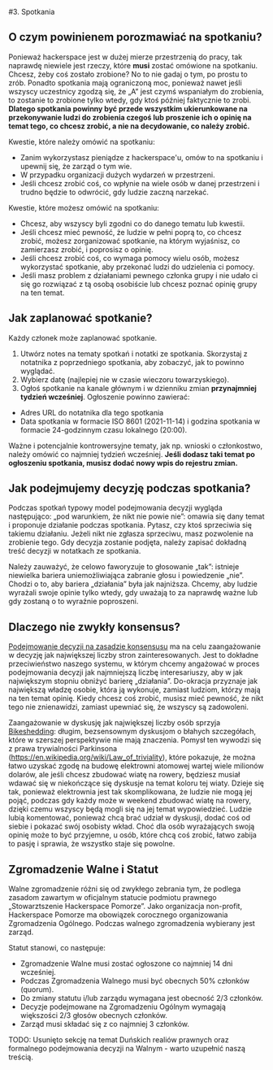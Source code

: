 #3. Spotkania

## O czym powinienem porozmawiać na spotkaniu?

Ponieważ hackerspace jest w dużej mierze przestrzenią do pracy, tak naprawdę niewiele jest rzeczy, które __musi__ zostać omówione na spotkaniu. Chcesz, żeby coś zostało zrobione? No to nie gadaj o tym, po prostu to zrób. Ponadto spotkania mają ograniczoną moc, ponieważ nawet jeśli wszyscy uczestnicy zgodzą się, że „A” jest czymś wspaniałym do zrobienia, to zostanie to zrobione tylko wtedy, gdy ktoś później faktycznie to zrobi. **Dlatego spotkania powinny być przede wszystkim ukierunkowane na przekonywanie ludzi do zrobienia czegoś lub proszenie ich o opinię na temat tego, co chcesz zrobić, a nie na decydowanie, co należy zrobić.**

Kwestie, które należy omówić na spotkaniu:

* Zanim wykorzystasz pieniądze z hackerspace'u, omów to na spotkaniu i upewnij się, że zarząd o tym wie.
* W przypadku organizacji dużych wydarzeń w przestrzeni.
* Jeśli chcesz zrobić coś, co wpłynie na wiele osób w danej przestrzeni i trudno będzie to odwrócić, gdy ludzie zaczną narzekać.

Kwestie, które możesz omówić na spotkaniu:

* Chcesz, aby wszyscy byli zgodni co do danego tematu lub kwestii.
* Jeśli chcesz mieć pewność, że ludzie w pełni poprą to, co chcesz zrobić, możesz zorganizować spotkanie, na którym wyjaśnisz, co zamierzasz zrobić, i poprosisz o opinię.
* Jeśli chcesz zrobić coś, co wymaga pomocy wielu osób, możesz wykorzystać spotkanie, aby przekonać ludzi do udzielenia ci pomocy.
* Jeśli masz problem z działaniami pewnego członka grupy i nie udało ci się go rozwiązać z tą osobą osobiście lub chcesz poznać opinię grupy na ten temat.

## Jak zaplanować spotkanie?

Każdy członek może zaplanować spotkanie.

1. Utwórz notes na tematy spotkań i notatki ze spotkania. Skorzystaj z notatnika z poprzedniego spotkania, aby zobaczyć, jak to powinno wyglądać.
1. Wybierz datę (najlepiej nie w czasie wieczoru towarzyskiego).
1. Ogłoś spotkanie na kanale głównym i w dzienniku zmian **przynajmniej tydzień wcześniej**. Ogłoszenie powinno zawierać:
* Adres URL do notatnika dla tego spotkania
* Data spotkania w formacie ISO 8601 (2021-11-14) i godzina spotkania w formacie 24-godzinnym czasu lokalnego (20:00).

Ważne i potencjalnie kontrowersyjne tematy, jak np. wnioski o członkostwo, należy omówić co najmniej tydzień wcześniej. **Jeśli dodasz taki temat po ogłoszeniu spotkania, musisz dodać nowy wpis do rejestru zmian.**

## Jak podejmujemy decyzję podczas spotkania?

Podczas spotkań typowy model podejmowania decyzji wygląda następująco: „pod warunkiem, że nikt nie powie nie”: omawia się dany temat i proponuje działanie podczas spotkania. Pytasz, czy ktoś sprzeciwia się takiemu działaniu. Jeżeli nikt nie zgłasza sprzeciwu, masz pozwolenie na zrobienie tego. Gdy decyzja zostanie podjęta, należy zapisać dokładną treść decyzji w notatkach ze spotkania.

Należy zauważyć, że celowo faworyzuje to głosowanie „tak”: istnieje niewielka bariera uniemożliwiająca zabranie głosu i powiedzenie „nie”. Chodzi o to, aby bariera „działania” była jak najniższa. Chcemy, aby ludzie wyrażali swoje opinie tylko wtedy, gdy uważają to za naprawdę ważne lub gdy zostaną o to wyraźnie poproszeni.

## Dlaczego nie zwykły konsensus?

[Podejmowanie decyzji na zasadzie konsensusu](https://en.wikipedia.org/wiki/Consensus_decision-making) ma na celu zaangażowanie w decyzję jak największej liczby stron zainteresowanych. Jest to dokładne przeciwieństwo naszego systemu, w którym chcemy angażować w proces podejmowania decyzji jak najmniejszą liczbę interesariuszy, aby w jak największym stopniu obniżyć barierę „działania”. Do-okracja przyznaje jak największą władzę osobie, która ją wykonuje, zamiast ludziom, którzy mają na ten temat opinię. Kiedy chcesz coś zrobić, musisz mieć pewność, że nikt tego nie znienawidzi, zamiast upewniać się, że wszyscy są zadowoleni.

Zaangażowanie w dyskusję jak największej liczby osób sprzyja [Bikeshedding](http://bikeshed.com/): długim, bezsensownym dyskusjom o błahych szczegółach, które w szerszej perspektywie nie mają znaczenia. Pomysł ten wywodzi się z prawa trywialności Parkinsona (https://en.wikipedia.org/wiki/Law_of_triviality), które pokazuje, że można łatwo uzyskać zgodę na budowę elektrowni atomowej wartej wiele milionów dolarów, ale jeśli chcesz zbudować wiatę na rowery, będziesz musiał wdawać się w niekończące się dyskusje na temat koloru tej wiaty. Dzieje się tak, ponieważ elektrownia jest tak skomplikowana, że ​​ludzie nie mogą jej pojąć, podczas gdy każdy może w weekend zbudować wiatę na rowery, dzięki czemu wszyscy będą mogli się na jej temat wypowiedzieć. Ludzie lubią komentować, ponieważ chcą brać udział w dyskusji, dodać coś od siebie i pokazać swój osobisty wkład. Choć dla osób wyrażających swoją opinię może to być przyjemne, u osób, które chcą coś zrobić, łatwo zabija to pasję i sprawia, że ​​wszystko staje się powolne.

## Zgromadzenie Walne i Statut

Walne zgromadzenie różni się od zwykłego zebrania tym, że podlega zasadom zawartym w oficjalnym statucie podmiotu prawnego „Stowarztszenie Hackerspace Pomorze”. Jako organizacja non-profit, Hackerspace Pomorze ma obowiązek corocznego organizowania Zgromadzenia Ogólnego. Podczas walnego zgromadzenia wybierany jest zarząd.

Statut stanowi, co następuje:

* Zgromadzenie Walne musi zostać ogłoszone co najmniej 14 dni wcześniej.
* Podczas Zgromadzenia Walnego musi być obecnych 50% członków (quorum).
* Do zmiany statutu i/lub zarządu wymagana jest obecność 2/3 członków.
* Decyzje podejmowane na Zgromadzeniu Ogólnym wymagają większości 2/3 głosów obecnych członków.
* Zarząd musi składać się z co najmniej 3 członków.

TODO: Usunięto sekcję na temat Duńskich realiów prawnych oraz formalnego podejmowania decyzji na Walnym - warto uzupełnić naszą treścią.